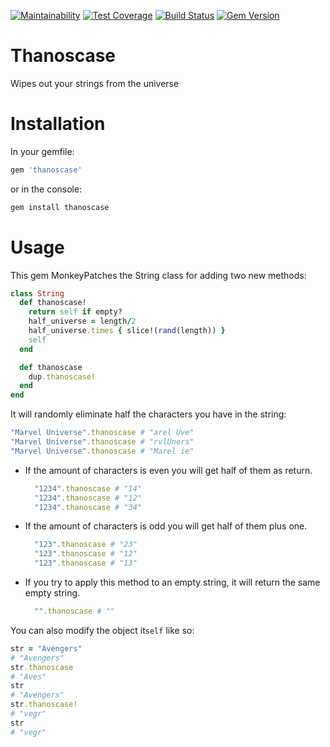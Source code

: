 [![Maintainability](https://api.codeclimate.com/v1/badges/e44605df0cb27199d63f/maintainability)](https://codeclimate.com/github/nisevi/thanoscase/maintainability) [![Test Coverage](https://api.codeclimate.com/v1/badges/e44605df0cb27199d63f/test_coverage)](https://codeclimate.com/github/nisevi/thanoscase/test_coverage) [![Build Status](https://semaphoreci.com/api/v1/nisevi/thanoscase/branches/master/shields_badge.svg)](https://semaphoreci.com/nisevi/thanoscase)
 [![Gem Version](https://badge.fury.io/rb/thanoscase.svg)](https://badge.fury.io/rb/thanoscase) 

# Thanoscase

Wipes out your strings from the universe

# Installation

In your gemfile:

```ruby
gem 'thanoscase'
``` 

or in the console:

```ruby
gem install thanoscase
```

# Usage

This gem MonkeyPatches the String class for adding two new methods:

```ruby
class String
  def thanoscase!
    return self if empty?
    half_universe = length/2
    half_universe.times { slice!(rand(length)) }
    self
  end

  def thanoscase
    dup.thanoscase!
  end
end
```

It will randomly eliminate half the characters you have in the string:

```ruby
"Marvel Universe".thanoscase # "arel Uve"
"Marvel Universe".thanoscase # "rvlUners"
"Marvel Universe".thanoscase # "Marel ie"
```

- If the amount of characters is even you will get half of them as return.
  ```ruby
    "1234".thanoscase # "14"
    "1234".thanoscase # "12"
    "1234".thanoscase # "34"
  ```
- If the amount of characters is odd you will get half of them plus one.
  ```ruby
    "123".thanoscase # "23"
    "123".thanoscase # "12"
    "123".thanoscase # "13"
  ```
- If you try to apply this method to an empty string, it will return the same empty string.
  ```ruby
    "".thanoscase # ""
  ```

You can also modify the object it`self` like so:

```ruby
str = "Avengers"
# "Avengers"
str.thanoscase
# "Aves"
str
# "Avengers"
str.thanoscase!
# "vegr"
str
# "vegr"
```
